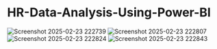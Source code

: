 # HR-Data-Analysis-Using-Power-BI
![Screenshot 2025-02-23 222739](https://github.com/user-attachments/assets/f24acd17-ad29-4604-aa48-099466ce940e)
![Screenshot 2025-02-23 222807](https://github.com/user-attachments/assets/637ab89c-f275-4946-8887-51709c0bb3c7)
![Screenshot 2025-02-23 222824](https://github.com/user-attachments/assets/6f1c2df0-c4b0-4b8c-8ce7-6e580f516f99)
![Screenshot 2025-02-23 222843](https://github.com/user-attachments/assets/37a9c4b5-cddd-4cc7-86b5-6c4309a17c11)
